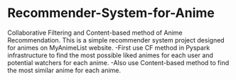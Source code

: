 # Recommender-System-for-Anime
Collaborative Filtering and Content-based method of Anime Recommendation.
This is a simple recommender system project designed for animes on MyAnimeList website. 
-First use CF method in Pyspark infrastructure to find the most possible liked animes for each user and potential watchers for each anime.
-Also use Content-based method to find the most similar anime for each anime.

